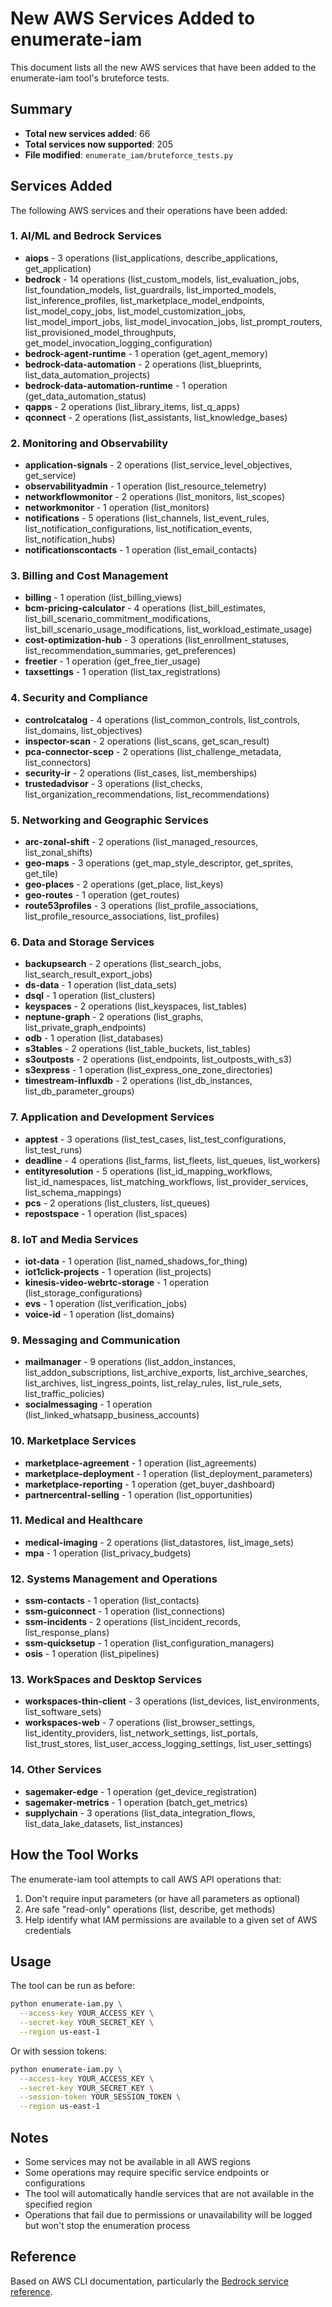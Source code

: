 # New AWS Services Added to enumerate-iam

This document lists all the new AWS services that have been added to the enumerate-iam tool's bruteforce tests.

## Summary

- **Total new services added**: 66
- **Total services now supported**: 205
- **File modified**: `enumerate_iam/bruteforce_tests.py`

## Services Added

The following AWS services and their operations have been added:

### 1. AI/ML and Bedrock Services
- **aiops** - 3 operations (list_applications, describe_applications, get_application)
- **bedrock** - 14 operations (list_custom_models, list_evaluation_jobs, list_foundation_models, list_guardrails, list_imported_models, list_inference_profiles, list_marketplace_model_endpoints, list_model_copy_jobs, list_model_customization_jobs, list_model_import_jobs, list_model_invocation_jobs, list_prompt_routers, list_provisioned_model_throughputs, get_model_invocation_logging_configuration)
- **bedrock-agent-runtime** - 1 operation (get_agent_memory)
- **bedrock-data-automation** - 2 operations (list_blueprints, list_data_automation_projects)
- **bedrock-data-automation-runtime** - 1 operation (get_data_automation_status)
- **qapps** - 2 operations (list_library_items, list_q_apps)
- **qconnect** - 2 operations (list_assistants, list_knowledge_bases)

### 2. Monitoring and Observability
- **application-signals** - 2 operations (list_service_level_objectives, get_service)
- **observabilityadmin** - 1 operation (list_resource_telemetry)
- **networkflowmonitor** - 2 operations (list_monitors, list_scopes)
- **networkmonitor** - 1 operation (list_monitors)
- **notifications** - 5 operations (list_channels, list_event_rules, list_notification_configurations, list_notification_events, list_notification_hubs)
- **notificationscontacts** - 1 operation (list_email_contacts)

### 3. Billing and Cost Management
- **billing** - 1 operation (list_billing_views)
- **bcm-pricing-calculator** - 4 operations (list_bill_estimates, list_bill_scenario_commitment_modifications, list_bill_scenario_usage_modifications, list_workload_estimate_usage)
- **cost-optimization-hub** - 3 operations (list_enrollment_statuses, list_recommendation_summaries, get_preferences)
- **freetier** - 1 operation (get_free_tier_usage)
- **taxsettings** - 1 operation (list_tax_registrations)

### 4. Security and Compliance
- **controlcatalog** - 4 operations (list_common_controls, list_controls, list_domains, list_objectives)
- **inspector-scan** - 2 operations (list_scans, get_scan_result)
- **pca-connector-scep** - 2 operations (list_challenge_metadata, list_connectors)
- **security-ir** - 2 operations (list_cases, list_memberships)
- **trustedadvisor** - 3 operations (list_checks, list_organization_recommendations, list_recommendations)

### 5. Networking and Geographic Services
- **arc-zonal-shift** - 2 operations (list_managed_resources, list_zonal_shifts)
- **geo-maps** - 3 operations (get_map_style_descriptor, get_sprites, get_tile)
- **geo-places** - 2 operations (get_place, list_keys)
- **geo-routes** - 1 operation (get_routes)
- **route53profiles** - 3 operations (list_profile_associations, list_profile_resource_associations, list_profiles)

### 6. Data and Storage Services
- **backupsearch** - 2 operations (list_search_jobs, list_search_result_export_jobs)
- **ds-data** - 1 operation (list_data_sets)
- **dsql** - 1 operation (list_clusters)
- **keyspaces** - 2 operations (list_keyspaces, list_tables)
- **neptune-graph** - 2 operations (list_graphs, list_private_graph_endpoints)
- **odb** - 1 operation (list_databases)
- **s3tables** - 2 operations (list_table_buckets, list_tables)
- **s3outposts** - 2 operations (list_endpoints, list_outposts_with_s3)
- **s3express** - 1 operation (list_express_one_zone_directories)
- **timestream-influxdb** - 2 operations (list_db_instances, list_db_parameter_groups)

### 7. Application and Development Services
- **apptest** - 3 operations (list_test_cases, list_test_configurations, list_test_runs)
- **deadline** - 4 operations (list_farms, list_fleets, list_queues, list_workers)
- **entityresolution** - 5 operations (list_id_mapping_workflows, list_id_namespaces, list_matching_workflows, list_provider_services, list_schema_mappings)
- **pcs** - 2 operations (list_clusters, list_queues)
- **repostspace** - 1 operation (list_spaces)

### 8. IoT and Media Services
- **iot-data** - 1 operation (list_named_shadows_for_thing)
- **iot1click-projects** - 1 operation (list_projects)
- **kinesis-video-webrtc-storage** - 1 operation (list_storage_configurations)
- **evs** - 1 operation (list_verification_jobs)
- **voice-id** - 1 operation (list_domains)

### 9. Messaging and Communication
- **mailmanager** - 9 operations (list_addon_instances, list_addon_subscriptions, list_archive_exports, list_archive_searches, list_archives, list_ingress_points, list_relay_rules, list_rule_sets, list_traffic_policies)
- **socialmessaging** - 1 operation (list_linked_whatsapp_business_accounts)

### 10. Marketplace Services
- **marketplace-agreement** - 1 operation (list_agreements)
- **marketplace-deployment** - 1 operation (list_deployment_parameters)
- **marketplace-reporting** - 1 operation (get_buyer_dashboard)
- **partnercentral-selling** - 1 operation (list_opportunities)

### 11. Medical and Healthcare
- **medical-imaging** - 2 operations (list_datastores, list_image_sets)
- **mpa** - 1 operation (list_privacy_budgets)

### 12. Systems Management and Operations
- **ssm-contacts** - 1 operation (list_contacts)
- **ssm-guiconnect** - 1 operation (list_connections)
- **ssm-incidents** - 2 operations (list_incident_records, list_response_plans)
- **ssm-quicksetup** - 1 operation (list_configuration_managers)
- **osis** - 1 operation (list_pipelines)

### 13. WorkSpaces and Desktop Services
- **workspaces-thin-client** - 3 operations (list_devices, list_environments, list_software_sets)
- **workspaces-web** - 7 operations (list_browser_settings, list_identity_providers, list_network_settings, list_portals, list_trust_stores, list_user_access_logging_settings, list_user_settings)

### 14. Other Services
- **sagemaker-edge** - 1 operation (get_device_registration)
- **sagemaker-metrics** - 1 operation (batch_get_metrics)
- **supplychain** - 3 operations (list_data_integration_flows, list_data_lake_datasets, list_instances)

## How the Tool Works

The enumerate-iam tool attempts to call AWS API operations that:
1. Don't require input parameters (or have all parameters as optional)
2. Are safe "read-only" operations (list, describe, get methods)
3. Help identify what IAM permissions are available to a given set of AWS credentials

## Usage

The tool can be run as before:

```bash
python enumerate-iam.py \
  --access-key YOUR_ACCESS_KEY \
  --secret-key YOUR_SECRET_KEY \
  --region us-east-1
```

Or with session tokens:

```bash
python enumerate-iam.py \
  --access-key YOUR_ACCESS_KEY \
  --secret-key YOUR_SECRET_KEY \
  --session-token YOUR_SESSION_TOKEN \
  --region us-east-1
```

## Notes

- Some services may not be available in all AWS regions
- Some operations may require specific service endpoints or configurations
- The tool will automatically handle services that are not available in the specified region
- Operations that fail due to permissions or unavailability will be logged but won't stop the enumeration process

## Reference

Based on AWS CLI documentation, particularly the [Bedrock service reference](https://docs.aws.amazon.com/cli/latest/reference/bedrock/).


